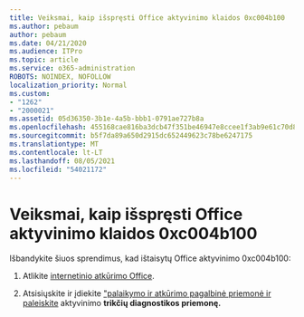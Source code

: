 ```yaml
---
title: Veiksmai, kaip išspręsti Office aktyvinimo klaidos 0xc004b100
ms.author: pebaum
author: pebaum
ms.date: 04/21/2020
ms.audience: ITPro
ms.topic: article
ms.service: o365-administration
ROBOTS: NOINDEX, NOFOLLOW
localization_priority: Normal
ms.custom:
- "1262"
- "2000021"
ms.assetid: 05d36350-3b1e-4a5b-bbb1-0791ae727b8a
ms.openlocfilehash: 455168cae816ba3dcb47f351be46947e8ccee1f3ab9e61c70d82d49e5279ef85
ms.sourcegitcommit: b5f7da89a650d2915dc652449623c78be6247175
ms.translationtype: MT
ms.contentlocale: lt-LT
ms.lasthandoff: 08/05/2021
ms.locfileid: "54021172"
---
```

# <a name="steps-to-resolve-office-activation-error-0xc004b100"></a>Veiksmai, kaip išspręsti Office aktyvinimo klaidos 0xc004b100

Išbandykite šiuos sprendimus, kad ištaisytų Office aktyvinimo 0xc004b100:
  
1. Atlikite [internetinio atkūrimo Office](https://support.office.com/article/7821d4b6-7c1d-4205-aa0e-a6b40c5bb88b).

2. Atsisiųskite ir įdiekite ["palaikymo ir atkūrimo pagalbinė priemonė ir paleiskite](https://aka.ms/SARA-OfficeActivation-Alchemy) aktyvinimo **trikčių diagnostikos priemonę.**
